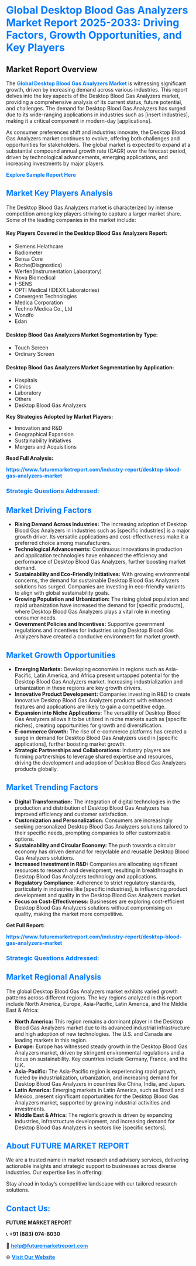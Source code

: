 <h1 style="color: #007BFF;">Global Desktop Blood Gas Analyzers Market Report 2025-2033: Driving Factors, Growth Opportunities, and Key Players</h1>

<section id="overview">
<h2>Market Report Overview</h2>
<p>The <a href="https://www.futuremarketreport.com/industry-report/desktop-blood-gas-analyzers-market" style="color: #007BFF; text-decoration: none;"><strong>Global Desktop Blood Gas Analyzers Market</strong></a> is witnessing significant growth, driven by increasing demand across various industries. This report delves into the key aspects of the Desktop Blood Gas Analyzers market, providing a comprehensive analysis of its current status, future potential, and challenges. The demand for Desktop Blood Gas Analyzers has surged due to its wide-ranging applications in industries such as [insert industries], making it a critical component in modern-day [applications].</p>
<p>As consumer preferences shift and industries innovate, the Desktop Blood Gas Analyzers market continues to evolve, offering both challenges and opportunities for stakeholders. The global market is expected to expand at a substantial compound annual growth rate (CAGR) over the forecast period, driven by technological advancements, emerging applications, and increasing investments by major players.</p>
</section>

<section id="overview">
<p><a href="https://www.futuremarketreport.com/request-sample/reportId=126924" style="color: #007BFF; text-decoration: none;"><strong>Explore Sample Report Here</strong></a></p>
</section>

<section id="key-players">
<h2 style="color: #007BFF;">Market Key Players Analysis</h2>
<p>The Desktop Blood Gas Analyzers market is characterized by intense competition among key players striving to capture a larger market share. Some of the leading companies in the market include:</p>
<h4>Key Players Covered in the Desktop Blood Gas Analyzers Report:</h4>
<ul><li>Siemens Helathcare</li><li>Radiometer</li><li>Sensa Core</li><li>Roche(Diagnostics)</li><li>Werfen(Instrumentation Laboratory)</li><li>Nova Biomedical</li><li>I-SENS</li><li>OPTI Medical (IDEXX Laboratories)</li><li>Convergent Technologies</li><li>Medica Corporation</li><li>Techno Medica Co., Ltd</li><li>Wondfo</li><li>Edan</li></ul>
<h4>Desktop Blood Gas Analyzers Market Segmentation by Type:</h4>
<ul><li>Touch Screen</li><li>Ordinary Screen</li></ul>

<h4>Desktop Blood Gas Analyzers Market Segmentation by Application:</h4>
<ul><li>Hospitals</li><li>Clinics</li><li>Laboratory</li><li>Others</li><li>Desktop Blood Gas Analyzers</li></ul>
<p><strong>Key Strategies Adopted by Market Players:</strong></p>
<ul>
<li>Innovation and R&D</li>
<li>Geographical Expansion</li>
<li>Sustainability Initiatives</li>
<li>Mergers and Acquisitions</li>
</ul>
</section>

<section>
<p><strong>Read Full Analysis: </strong></p><a href="https://www.futuremarketreport.com/industry-report/desktop-blood-gas-analyzers-market" style="color: #007BFF; text-decoration: none;"><strong>https://www.futuremarketreport.com/industry-report/desktop-blood-gas-analyzers-market</strong></a>
<h3 style="color: #007BFF;">Strategic Questions Addressed:</h3>
</section>

<section id="driving-factors">
<h2 style="color: #007BFF;">Market Driving Factors</h2>
<ul>
<li><strong>Rising Demand Across Industries:</strong> The increasing adoption of Desktop Blood Gas Analyzers in industries such as [specific industries] is a major growth driver. Its versatile applications and cost-effectiveness make it a preferred choice among manufacturers.</li>
<li><strong>Technological Advancements:</strong> Continuous innovations in production and application technologies have enhanced the efficiency and performance of Desktop Blood Gas Analyzers, further boosting market demand.</li>
<li><strong>Sustainability and Eco-Friendly Initiatives:</strong> With growing environmental concerns, the demand for sustainable Desktop Blood Gas Analyzers solutions has surged. Companies are investing in eco-friendly variants to align with global sustainability goals.</li>
<li><strong>Growing Population and Urbanization:</strong> The rising global population and rapid urbanization have increased the demand for [specific products], where Desktop Blood Gas Analyzers plays a vital role in meeting consumer needs.</li>
<li><strong>Government Policies and Incentives:</strong> Supportive government regulations and incentives for industries using Desktop Blood Gas Analyzers have created a conducive environment for market growth.</li>
</ul>
</section>

<section id="growth-opportunities">
<h2 style="color: #007BFF;">Market Growth Opportunities</h2>
<ul>
<li><strong>Emerging Markets:</strong> Developing economies in regions such as Asia-Pacific, Latin America, and Africa present untapped potential for the Desktop Blood Gas Analyzers market. Increasing industrialization and urbanization in these regions are key growth drivers.</li>
<li><strong>Innovative Product Development:</strong> Companies investing in R&D to create innovative Desktop Blood Gas Analyzers products with enhanced features and applications are likely to gain a competitive edge.</li>
<li><strong>Expansion into Niche Applications:</strong> The versatility of Desktop Blood Gas Analyzers allows it to be utilized in niche markets such as [specific niches], creating opportunities for growth and diversification.</li>
<li><strong>E-commerce Growth:</strong> The rise of e-commerce platforms has created a surge in demand for Desktop Blood Gas Analyzers used in [specific applications], further boosting market growth.</li>
<li><strong>Strategic Partnerships and Collaborations:</strong> Industry players are forming partnerships to leverage shared expertise and resources, driving the development and adoption of Desktop Blood Gas Analyzers products globally.</li>
</ul>
</section>

<section id="trending-factors">
<h2 style="color: #007BFF;">Market Trending Factors</h2>
<ul>
<li><strong>Digital Transformation:</strong> The integration of digital technologies in the production and distribution of Desktop Blood Gas Analyzers has improved efficiency and customer satisfaction.</li>
<li><strong>Customization and Personalization:</strong> Consumers are increasingly seeking personalized Desktop Blood Gas Analyzers solutions tailored to their specific needs, prompting companies to offer customizable options.</li>
<li><strong>Sustainability and Circular Economy:</strong> The push towards a circular economy has driven demand for recyclable and reusable Desktop Blood Gas Analyzers solutions.</li>
<li><strong>Increased Investment in R&D:</strong> Companies are allocating significant resources to research and development, resulting in breakthroughs in Desktop Blood Gas Analyzers technology and applications.</li>
<li><strong>Regulatory Compliance:</strong> Adherence to strict regulatory standards, particularly in industries like [specific industries], is influencing product development and quality in the Desktop Blood Gas Analyzers market.</li>
<li><strong>Focus on Cost-Effectiveness:</strong> Businesses are exploring cost-efficient Desktop Blood Gas Analyzers solutions without compromising on quality, making the market more competitive.</li>
</ul>
</section>

<section>
<p><strong>Get Full Report: </strong></p><a href="https://www.futuremarketreport.com/industry-report/desktop-blood-gas-analyzers-market" style="color: #007BFF; text-decoration: none;"><strong>https://www.futuremarketreport.com/industry-report/desktop-blood-gas-analyzers-market</strong></a>
<h3 style="color: #007BFF;">Strategic Questions Addressed:</h3>
</section>


<section id="regional-analysis">
<h2 style="color: #007BFF;">Market Regional Analysis</h2>
<p>The global Desktop Blood Gas Analyzers market exhibits varied growth patterns across different regions. The key regions analyzed in this report include North America, Europe, Asia-Pacific, Latin America, and the Middle East & Africa:</p>
<ul>
<li><strong>North America:</strong> This region remains a dominant player in the Desktop Blood Gas Analyzers market due to its advanced industrial infrastructure and high adoption of new technologies. The U.S. and Canada are leading markets in this region.</li>
<li><strong>Europe:</strong> Europe has witnessed steady growth in the Desktop Blood Gas Analyzers market, driven by stringent environmental regulations and a focus on sustainability. Key countries include Germany, France, and the U.K.</li>
<li><strong>Asia-Pacific:</strong> The Asia-Pacific region is experiencing rapid growth, fueled by industrialization, urbanization, and increasing demand for Desktop Blood Gas Analyzers in countries like China, India, and Japan.</li>
<li><strong>Latin America:</strong> Emerging markets in Latin America, such as Brazil and Mexico, present significant opportunities for the Desktop Blood Gas Analyzers market, supported by growing industrial activities and investments.</li>
<li><strong>Middle East & Africa:</strong> The region’s growth is driven by expanding industries, infrastructure development, and increasing demand for Desktop Blood Gas Analyzers in sectors like [specific sectors].</li>
</ul>
</section>

<footer>
<h2 style="color: #007BFF;">About FUTURE MARKET REPORT</h2>
<p>We are a trusted name in market research and advisory services, delivering actionable insights and strategic support to businesses across diverse industries. Our expertise lies in offering:</p>

<p>Stay ahead in today’s competitive landscape with our tailored research solutions.</p>

<h2 style="color: #007BFF;">Contact Us:</h2>
<p><strong>FUTURE MARKET REPORT</strong></p>
<p>📞 <strong>+91 (883) 074-8030</strong></p>
<p>📧 <strong><a href="mailto:help@futuremarketreport.com" style="color: #007BFF;">help@futuremarketreport.com</a></strong></p>
<p>🌐 <strong><a href="https://www.futuremarketreport.com/" style="color: #007BFF;">Visit Our Website</a></strong></p>
</footer>